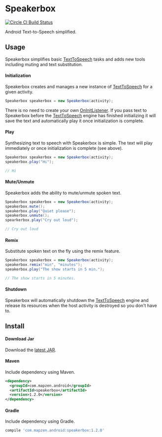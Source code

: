 # Speakerbox

[![Circle CI Build Status](https://circleci.com/gh/mapzen/speakerbox.png?circle-token=3ce51f87eb64cdbdd087e6a2811d3834fb48d714)](https://circleci.com/gh/mapzen/speakerbox)

Android Text-to-Speech simplified.

## Usage

Speakerbox simplifies basic [TextToSpeech][1] tasks and adds new tools including muting and text substitution.

#### Initialization

Speakerbox creates and manages a new instance of [TextToSpeech][1] for a given activity.

```java
Speakerbox speakerbox = new Speakerbox(activity);
```

There is no need to create your own [OnInitListener][2]. If you pass text to Speakerbox before the [TextToSpeech][1] engine has finished initializing it will save the text and automatically play it once initialization is complete.

#### Play

Synthesizing text to speech with Speakerbox is simple. The text will play immediately or once initialization is complete (see above).

```java
Speakerbox speakerbox = new Speakerbox(activity);
speakerbox.play("Hi");

// Hi
```

#### Mute/Unmute

Speakerbox adds the ability to mute/unmute spoken text.

```java
Speakerbox speakerbox = new Speakerbox(activity);
speakerbox.mute();
speakerbox.play("Quiet please");
speakerbox.unmute();
spearkerbox.play("Cry out loud");

// Cry out loud
```

#### Remix

Substitute spoken text on the fly using the remix feature.

```java
Speakerbox speakerbox = new Speakerbox(activity);
speakerbox.remix("min", "minutes");
speakerbox.play("The show starts in 5 min.");

// The show starts in 5 minutes.
```

#### Shutdown

Speakerbox will automatically shutdown the [TextToSpeech][1] engine and release its resources when the host activity is destroyed so you don't have to.

## Install

#### Download Jar

Download the [latest JAR][3].

#### Maven

Include dependency using Maven.

```xml
<dependency>
  <groupId>com.mapzen.android</groupId>
  <artifactId>speakerbox</artifactId>
  <version>1.2.0</version>
</dependency>
```

#### Gradle

Include dependency using Gradle.

```groovy
compile 'com.mapzen.android:speakerbox:1.2.0'
```

[1]: https://developer.android.com/reference/android/speech/tts/TextToSpeech.html
[2]: https://developer.android.com/reference/android/speech/tts/TextToSpeech.OnInitListener.html
[3]: http://search.maven.org/remotecontent?filepath=com/mapzen/android/speakerbox/1.2.0/speakerbox-1.2.0.jar
